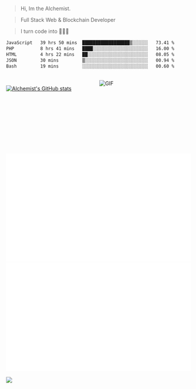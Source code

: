 > Hi, Im the Alchemist.

> Full Stack Web & Blockchain Developer

> I turn code into 💎💎💎

<!--START_SECTION:waka-->
```text
JavaScript   39 hrs 50 mins  ██████████████████▒░░░░░░   73.41 % 
PHP          8 hrs 41 mins   ████░░░░░░░░░░░░░░░░░░░░░   16.00 % 
HTML         4 hrs 22 mins   ██░░░░░░░░░░░░░░░░░░░░░░░   08.05 % 
JSON         30 mins         ▒░░░░░░░░░░░░░░░░░░░░░░░░   00.94 % 
Bash         19 mins         ░░░░░░░░░░░░░░░░░░░░░░░░░   00.60 % 
```
<!--END_SECTION:waka-->


<br />

<img align="right" alt="GIF" src="https://user-images.githubusercontent.com/5355808/139111924-210cc6fa-9fb1-4dac-929d-6324a5836a92.gif" width="250" height="200" />

[![Alchemist's GitHub stats](https://github-readme-stats.vercel.app/api?username=DrMaxis&show_icons=true&theme=outrun&count_private=true)](#)

![](https://raw.githubusercontent.com/DrMaxis/github-stats-transparent/output/generated/overview.svg)
![](https://raw.githubusercontent.com/DrMaxis/github-stats-transparent/output/generated/languages.svg)

 
<a href="https://count.getloli.com/"><img src="https://count.getloli.com/get/@:maxis-the-alchemist?theme=rule34"></a>
<!-- https://count.getloli.com/get/@alchemist?theme=rule34 -->
<br>


